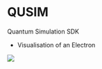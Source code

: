 # QUSIM

Quantum Simulation SDK

- Visualisation of an Electron 

[![](http://img.youtube.com/vi/p7bzE1E5PMY/0.jpg)](http://www.youtube.com/watch?v=p7bzE1E5PMY "")
